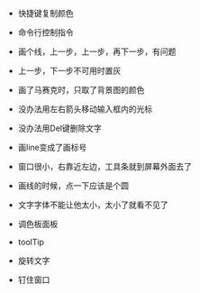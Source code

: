 ﻿- 快捷键复制颜色
- 命令行控制指令
- 画个线，上一步，上一步，再下一步，有问题
- 上一步，下一步不可用时置灰
- 画了马赛克时，只取了背景图的颜色
- 没办法用左右箭头移动输入框内的光标
- 没办法用Del键删除文字
- 画line变成了画标号
- 窗口很小，右靠近左边，工具条就到屏幕外面去了


- 画线的时候，点一下应该是个圆
- 文字字体不能让他太小，太小了就看不见了
- 调色板面板
- toolTip
- 旋转文字
- 钉住窗口